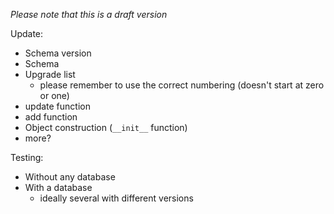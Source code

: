 *Please note that this is a draft version*

Update:
* Schema version
* Schema
* Upgrade list
  * please remember to use the correct numbering (doesn't start at zero or one)
* update function
* add function
* Object construction (`__init__` function)
* more?

Testing:
* Without any database
* With a database
  * ideally several with different versions
